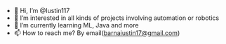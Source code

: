 - 👋 Hi, I’m @Iustin117
- 👀 I’m interested in all kinds of projects involving automation or robotics
- 🌱 I’m currently learning ML, Java and more
- 📫 How to reach me? By email(barnaiustin17@gmail.com)

<!---
Iustin117/Iustin117 is a ✨ special ✨ repository because its `README.md` (this file) appears on your GitHub profile.
You can click the Preview link to take a look at your changes.
--->

